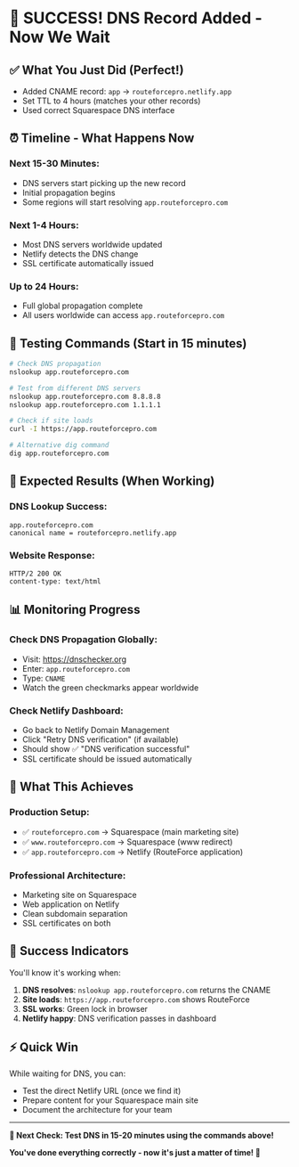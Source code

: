 # 🎉 SUCCESS! DNS Record Added - Now We Wait

## ✅ What You Just Did (Perfect!)
- Added CNAME record: `app` → `routeforcepro.netlify.app`
- Set TTL to 4 hours (matches your other records)
- Used correct Squarespace DNS interface

## ⏰ Timeline - What Happens Now

### **Next 15-30 Minutes:**
- DNS servers start picking up the new record
- Initial propagation begins
- Some regions will start resolving `app.routeforcepro.com`

### **Next 1-4 Hours:**
- Most DNS servers worldwide updated
- Netlify detects the DNS change
- SSL certificate automatically issued

### **Up to 24 Hours:**
- Full global propagation complete
- All users worldwide can access `app.routeforcepro.com`

## 🧪 Testing Commands (Start in 15 minutes)

```bash
# Check DNS propagation
nslookup app.routeforcepro.com

# Test from different DNS servers
nslookup app.routeforcepro.com 8.8.8.8
nslookup app.routeforcepro.com 1.1.1.1

# Check if site loads
curl -I https://app.routeforcepro.com

# Alternative dig command
dig app.routeforcepro.com
```

## 🎯 Expected Results (When Working)

### **DNS Lookup Success:**
```
app.routeforcepro.com
canonical name = routeforcepro.netlify.app
```

### **Website Response:**
```
HTTP/2 200 OK
content-type: text/html
```

## 📊 Monitoring Progress

### **Check DNS Propagation Globally:**
- Visit: https://dnschecker.org
- Enter: `app.routeforcepro.com`
- Type: `CNAME`
- Watch the green checkmarks appear worldwide

### **Check Netlify Dashboard:**
- Go back to Netlify Domain Management
- Click "Retry DNS verification" (if available)
- Should show ✅ "DNS verification successful"
- SSL certificate should be issued automatically

## 🚀 What This Achieves

### **Production Setup:**
- ✅ `routeforcepro.com` → Squarespace (main marketing site)
- ✅ `www.routeforcepro.com` → Squarespace (www redirect)
- ✅ `app.routeforcepro.com` → Netlify (RouteForce application)

### **Professional Architecture:**
- Marketing site on Squarespace
- Web application on Netlify
- Clean subdomain separation
- SSL certificates on both

## 🎉 Success Indicators

You'll know it's working when:
1. **DNS resolves**: `nslookup app.routeforcepro.com` returns the CNAME
2. **Site loads**: `https://app.routeforcepro.com` shows RouteForce
3. **SSL works**: Green lock in browser
4. **Netlify happy**: DNS verification passes in dashboard

## ⚡ Quick Win

While waiting for DNS, you can:
- Test the direct Netlify URL (once we find it)
- Prepare content for your Squarespace main site
- Document the architecture for your team

---

**🎯 Next Check: Test DNS in 15-20 minutes using the commands above!**

**You've done everything correctly - now it's just a matter of time! 🚀**
